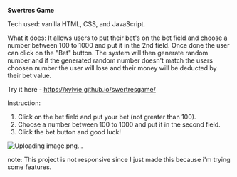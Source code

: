 **Swertres Game**

Tech used: vanilla HTML, CSS, and JavaScript.

What it does: It allows users to put their bet's on the bet field and choose a number between 100 to 1000 and put it in the 2nd field. Once done the user can click on the "Bet" button.
              The system will then generate random number and if the generated random number doesn't match the users choosen number the user will lose and their money will be deducted by
              their bet value.

Try it here - https://xylvie.github.io/swertresgame/

Instruction:
1. Click on the bet field and put your bet (not greater than 100).
2. Choose a number between 100 to 1000 and put it in the second field.
3. Click the bet button and good luck!

![Uploading image.png…]()


note: This project is not responsive since I just made this because i'm trying some features.
